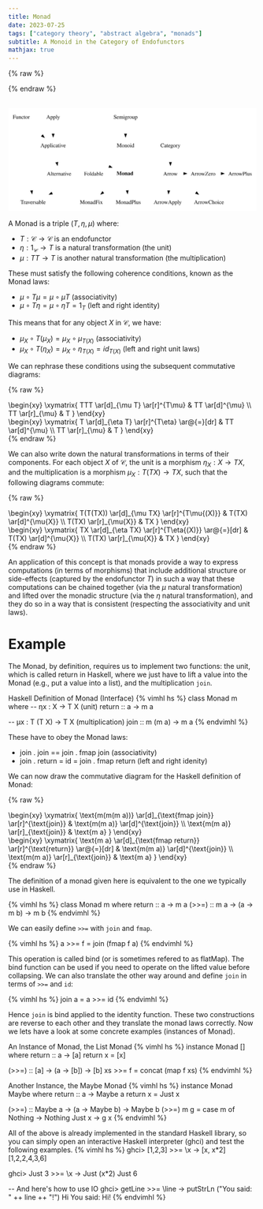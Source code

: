 ```yaml
---
title: Monad
date: 2023-07-25
tags: ["category theory", "abstract algebra", "monads"]
subtitle: A Monoid in the Category of Endofunctors
mathjax: true
---
```


{% raw %}
<script>
  MathJax = {
    loader: {
      load: ['[custom]/xypic.js'],
      paths: {custom: 'https://beuke.org/js'}
    },
    tex: {
      packages: {'[+]': ['xypic']}
    }
  };
</script>

<script id="MathJax-script" async src="https://cdn.jsdelivr.net/npm/mathjax@3.1.4/es5/tex-chtml-full.js"></script>
<!-- <script id="MathJax-script" async src="https://cdn.jsdelivr.net/npm/mathjax@3.1.4/es5/tex-svg-full.js"></script> -->

<script>
window.addEventListener('load', function() {
   document.querySelectorAll("mjx-xypic-object").forEach( (x) => (x.style.color = "var(--darkreader-text--text"));
   document.querySelectorAll("mjx-math > mjx-xypic > svg > g").forEach(x => x.setAttribute("stroke", "var(--darkreader-text--text"))
})
</script>
{% endraw %}

<br>
<img src="/images/typeclasses.svg" onclick="window.open(this.src)">
<!-- The source as dot is next to image. Compile with: dot -Tsvg typeclasses.dot -o typeclasses.svg -->
<br>

A Monad is a triple $(T, \eta, \mu)$ where:

* $T: \mathcal{C} \rightarrow \mathcal{C}$ is an endofunctor
* $\eta: 1_\mathcal{C} \rightarrow T$ is a natural transformation (the unit)
* $\mu: TT \rightarrow T$ is another natural transformation (the multiplication)

These must satisfy the following coherence conditions, known as the Monad laws:

* $\mu \circ T\mu = \mu \circ \mu T$ (associativity)
* $\mu \circ T\eta = \mu \circ \eta T = 1_T$ (left and right identity)

This means that for any object $X$ in $\mathcal{C}$, we have:

* $\mu_X \circ T(\mu_X) = \mu_X \circ \mu_{T(X)}$ (associativity)
* $\mu_X \circ T(\eta_X) = \mu_X \circ \eta_{T(X)} = id_{T(X)}$ (left and right unit laws)


We can rephrase these conditions using the subsequent commutative diagrams:

{% raw %}
<div class="splitscreen">
  <div class="left">
\begin{xy}
\xymatrix{
  TTT \ar[d]_{\mu T} \ar[r]^{T\mu} & TT \ar[d]^{\mu} \\
  TT \ar[r]_{\mu} & T
}
\end{xy}
  </div>

  <div class="right">
\begin{xy}
\xymatrix{
  T \ar[d]_{\eta T} \ar[r]^{T\eta} \ar@{=}[dr] & TT \ar[d]^{\mu} \\
  TT \ar[r]_{\mu} & T
}
\end{xy}
  </div>
</div>
{% endraw %}

We can also write down the natural transformations in terms of their components. For each object $X$ of $\mathcal{C}$, the unit is a morphism $\eta_{X} : X \rightarrow T X$, and the multiplication is a morphism $\mu_{X} : T(T X) \rightarrow T X$, such that the following diagrams commute:

{% raw %}
<div class="splitscreen">
  <div class="left">
\begin{xy}
\xymatrix{
  T(T(TX)) \ar[d]_{\mu TX} \ar[r]^{T\mu{(X)}} & T(TX) \ar[d]^{\mu{X}} \\
  T(TX) \ar[r]_{\mu{X}} & TX
}
\end{xy}
  </div>

  <div class="right">
\begin{xy}
\xymatrix{
  TX \ar[d]_{\eta TX} \ar[r]^{T\eta{(X)}} \ar@{=}[dr] & T(TX) \ar[d]^{\mu{X}} \\
  T(TX) \ar[r]_{\mu{X}} & TX
}
\end{xy}
  </div>
</div>
{% endraw %}


An application of this concept is that monads provide a way to express computations (in terms of morphisms) that include additional structure or side-effects (captured by the endofunctor $T$) in such a way that these computations can be chained together (via the $\mu$ natural transformation) and lifted over the monadic structure (via the $\eta$ natural transformation), and they do so in a way that is consistent (respecting the associativity and unit laws).

# Example

The Monad, by definition, requires us to implement two functions: the unit, which is called return in Haskell, where we just have to lift a value into the Monad (e.g., put a value into a list), and the multiplication `join`.

Haskell Definition of Monad (Interface)
{% vimhl hs %}
class Monad m where
  --   ηx : X -> T X (unit)
  return :: a -> m a

  --   μx : T (T X) -> T X (multiplication)
  join   :: m (m a) -> m a
{% endvimhl %}

These have to obey the Monad laws:
* $\text{join . join }$== $\text{join . fmap join}$  (associativity)
* $\text{join . return }$= $\text{id}$ = $\text{join . fmap return}$  (left and right idenity)

<!-- * `join . return  = id = join . fmap return` (left and right identiy) -->
<!-- * `join . join == join . fmap join`  (associativity) -->

<!-- {% vimhl hs %} -->
<!-- join . join == join . fmap join          -- associativity -->
<!-- join . return  = id = join . fmap return -- left and right identiy -->
<!-- {% endvimhl %} -->

We can now draw the commutative diagram for the Haskell definition of Monad:

{% raw %}
<div class="splitscreen">
  <div class="left">
\begin{xy}
\xymatrix{
  \text{m(m(m a))} \ar[d]_{\text{fmap join}} \ar[r]^{\text{join}} & \text{m(m a)} \ar[d]^{\text{join}} \\
  \text{m(m a)} \ar[r]_{\text{join}} & \text{m a}
}
\end{xy}
  </div>

  <div class="right">
\begin{xy}
\xymatrix{
  \text{m a} \ar[d]_{\text{fmap return}} \ar[r]^{\text{return}} \ar@{=}[dr] & \text{m(m a)} \ar[d]^{\text{join}} \\
  \text{m(m a)} \ar[r]_{\text{join}} & \text{m a}
}
\end{xy}
  </div>
</div>
{% endraw %}

The definition of a monad given here is equivalent to the one we typically use in Haskell.

{% vimhl hs %}
class Monad m where
  return :: a -> m a
  (>>=) :: m a -> (a -> m b) -> m b
{% endvimhl %}

We can easily define `>>=` with `join` and `fmap`.

{% vimhl hs %}
a >>= f = join (fmap f a)
{% endvimhl %}

This operation is called bind (or is sometimes refered to as flatMap). The bind function can be used if you need to operate on the lifted value before collapsing. We can also translate the other way around and define `join` in terms of `>>=` and `id`:

{% vimhl hs %}
join a = a >>= id
{% endvimhl %}

Hence `join` is bind applied to the identity function. These two constructions are reverse to each other and they translate the monad laws correctly. Now we lets have a look at some concrete examples (instances of Monad).

An Instance of Monad, the List Monad
{% vimhl hs %}
instance Monad [] where
  return :: a -> [a]
  return x = [x]

  (>>=) :: [a] -> (a -> [b]) -> [b]
  xs >>= f = concat (map f xs)
{% endvimhl %}

<!-- {% raw %} -->
<!-- <div class="splitscreen"> -->
<!--   <div class="left"> -->
<!-- \begin{xy} -->
<!-- \xymatrix{ -->
<!--   \texttt{m a} \ar[d]_{\texttt{fmap return}} \ar[r]^{\texttt{return}} \ar@{=}[dr] & \texttt{m (m a)} \ar[d]^{\texttt{join}} \\ -->
<!--   \texttt{m (m a)} \ar[r]_{\texttt{join}} & \texttt{m a} -->
<!-- } -->
<!-- \end{xy} -->

<!-- {% endraw %} -->
<!--   </div> -->
<!--   <div class="right"> -->
<!-- {% raw %} -->
<!-- \begin{xy} -->
<!-- \xymatrix{ -->
<!--   \texttt{[]} \ar[d]_{\texttt{return}} \ar[r]^{\texttt{return}} \ar@{=}[dr] & \texttt{[[]]} \ar[d]^{\texttt{concat}} \\ -->
<!--   \texttt{[[]]} \ar[r]_{\texttt{concat}} & \texttt{[]} -->
<!-- } -->
<!-- \end{xy} -->
<!--   </div> -->
<!-- </div> -->
<!-- {% endraw %} -->

<!-- You may encounter various names for *concat*, such as *flatten* or *flatMap* and *bind* in case we combine concat with map as in the list implementation of >>=. We can lift values into the structure or increase the nested level of the structure by one with *return* and we can reduce one level of the structure with *concat*. -->

Another Instance, the Maybe Monad
{% vimhl hs %}
instance Monad Maybe where
  return :: a -> Maybe a
  return x  = Just x

  (>>=) :: Maybe a -> (a -> Maybe b) -> Maybe b
  (>>=) m g = case m of
                 Nothing -> Nothing
                 Just x  -> g x
{% endvimhl %}

All of the above is already implemented in the standard Haskell library, so you can simply open an interactive Haskell interpreter (ghci) and test the following examples.
{% vimhl hs %}
ghci> [1,2,3] >>= \x -> [x, x*2]
[1,2,2,4,3,6]

ghci> Just 3 >>= \x -> Just (x*2)
Just 6

-- And here's how to use IO
ghci> getLine >>= \line -> putStrLn ("You said: " ++ line ++ "!")
Hi
You said: Hi!
{% endvimhl %}


[^1]: [Monad in ncatlab](https://ncatlab.org/nlab/show/monad#definition)
[^2]: [Typeclassopedia](https://wiki.haskell.org/Typeclassopedia)
[^3]: [Notes on Category Theory by Paolo Perrone](https://arxiv.org/pdf/1912.10642.pdf)
[^4]: [Category theory/Monads](https://wiki.haskell.org/Category_theory/Monads)
